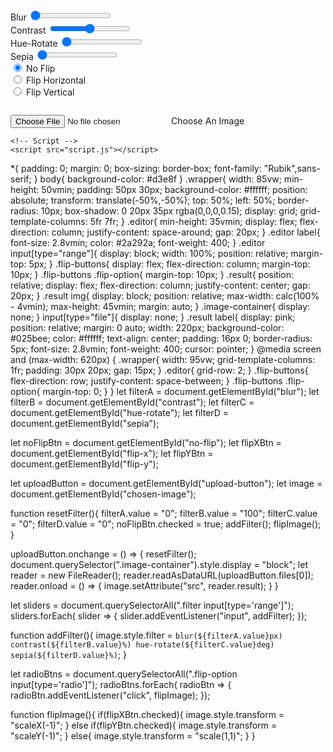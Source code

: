 <html lang="en">
<head>
    <meta name="viewport" content="width=device-width, initial-sca 1">
    <title>Image Editor Lite</title>
    <!-- Google Fonts -->
    <link href="https://fonts.googleapis.com/css2?family=Rubik:wght@400;600&display=swap" rel="stylesheet">
    <!-- Stylesheet -->
    <link rel="stylesheet" href="style.css">
</head>
<body>
    <div class="wrapper">
        <div class="editor">
            <div class="filter">
                <label for="blur">Blur</label>
                <input type="range" min="0" max="5" value="0" step="0.1" id="blur">
            </div>
            <div class="filter">
                <label for="contrast">Contrast</label>
                <input type="range" min="0" max="200" value="100" id="contrast">
            </div>
            <div class="filter">
                <label for="hue-rotate">Hue-Rotate</label>
                <input type="range" min="0" max="360" value="0" id="hue-rotate">
            </div>
            <div class="filter">
                <label for="sepia">Sepia</label>
                <input type="range" min="0" max="100" value="0" id="sepia">
            </div>
            <div class="flip-buttons">
                <div class="flip-option">
                    <input type="radio" name="flip" id="no-flip" checked>
                    <label for="no-flip">No Flip</label>
                </div>
                <div class="flip-option">
                    <input type="radio" name="flip" id="flip-x">
                    <label for="flip-x">Flip Horizontal</label>
                </div>
                <div class="flip-option">
                    <input type="radio" name="flip" id="flip-y">
                    <label for="flip-y">Flip Vertical</label>
                </div>
            </div>
        </div>
        <div class="result">
            <figure class="image-container">
                <img id="chosen-image">
            </figure>
            <input type="file" id="upload-button" accept="Image/*">
            <label for="upload-button">Choose An Image</label>
        </div>
    </div>

    <!-- Script -->
    <script src="script.js"></script>
</body>
</html>
*{
    padding: 0;
    margin: 0;
    box-sizing: border-box;
    font-family: "Rubik",sans-serif;
}
body{
    background-color: #d3e8f
}
.wrapper{
    width: 85vw;
    min-height: 50vmin;
    padding: 50px 30px;
    background-color: #ffffff;
    position: absolute;
    transform: translate(-50%,-50%);
    top: 50%;
    left: 50%;
    border-radius: 10px;
    box-shadow: 0 20px 35px rgba(0,0,0,0.15);
    display: grid;
    grid-template-columns: 5fr 7fr;
}
.editor{
    min-height: 35vmin;
    display: flex;
    flex-direction: column;
    justify-content: space-around;
    gap: 20px;
}
.editor label{
    font-size: 2.8vmin;
    color: #2a292a;
    font-weight: 400;
}
.editor input[type="range"]{
    display: block;
    width: 100%;
    position: relative;
    margin-top: 5px;
}
.flip-buttons{
    display: flex;
    flex-direction: column;
    margin-top: 10px;
}
.flip-buttons .flip-option{
    margin-top: 10px;
}
.result{
    position: relative;
    display: flex;
    flex-direction: column;
    justify-content: center;
    gap: 20px;
}
.result img{
    display: block;
    position: relative;
    max-width: calc(100% - 4vmin);
    max-height: 45vmin;
    margin: auto;
}
.image-container{
    display: none;
}
input[type="file"]{
    display: none;
}
.result label{
    display: pink;
    position: relative;
    margin: 0 auto;
    width: 220px;
    background-color: #025bee;
    color: #ffffff;
    text-align: center;
    padding: 16px 0;
    border-radius: 5px;
    font-size: 2.8vmin;
    font-weight: 400;
    cursor: pointer;
}
@media screen and (max-width: 620px) {
    .wrapper{
        width: 95vw;
        grid-template-columns: 1fr;
        padding: 30px 20px;
        gap:  15px;
    }
    .editor{
        grid-row: 2;
    }
    .flip-buttons{
        flex-direction: row;
        justify-content: space-between;
    }
    .flip-buttons .flip-option{
        margin-top: 0;
    }
}
let filterA = document.getElementById("blur");
let filterB = document.getElementById("contrast");
let filterC = document.getElementById("hue-rotate");
let filterD = document.getElementById("sepia");

let noFlipBtn = document.getElementById("no-flip");
let flipXBtn = document.getElementById("flip-x");
let flipYBtn = document.getElementById("flip-y");

let uploadButton = document.getElementById("upload-button");
let image = document.getElementById("chosen-image");


function resetFilter(){
    filterA.value = "0";
    filterB.value = "100";
    filterC.value = "0";
    filterD.value = "0";
    noFlipBtn.checked = true;
    addFilter();
    flipImage();
}

uploadButton.onchange = () => {
    resetFilter();
    document.querySelector(".image-container").style.display = "block";
    let reader = new FileReader();
    reader.readAsDataURL(uploadButton.files[0]);
    reader.onload = () => {
        image.setAttribute("src", reader.result);
    }
}

let sliders = document.querySelectorAll(".filter input[type='range']");
sliders.forEach( slider => {
    slider.addEventListener("input", addFilter);
});

function addFilter(){
    image.style.filter = `blur(${filterA.value}px) contrast(${filterB.value}%) hue-rotate(${filterC.value}deg) sepia(${filterD.value}%)`;
}

let radioBtns = document.querySelectorAll(".flip-option input[type='radio']");
radioBtns.forEach( radioBtn => {
    radioBtn.addEventListener("click", flipImage);
});

function flipImage(){
    if(flipXBtn.checked){
        image.style.transform = "scaleX(-1)";
    }
    else if(flipYBtn.checked){
        image.style.transform = "scaleY(-1)";
    }
    else{
        image.style.transform = "scale(1,1)";
    }
}
